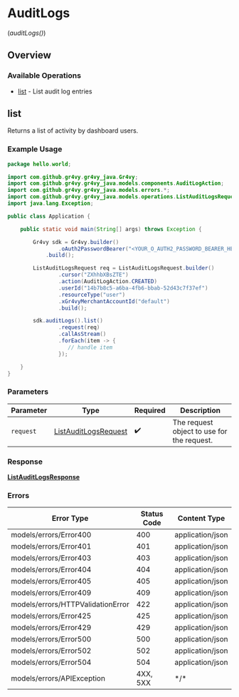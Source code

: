 # AuditLogs
(*auditLogs()*)

## Overview

### Available Operations

* [list](#list) - List audit log entries

## list

Returns a list of activity by dashboard users.

### Example Usage

```java
package hello.world;

import com.github.gr4vy.gr4vy_java.Gr4vy;
import com.github.gr4vy.gr4vy_java.models.components.AuditLogAction;
import com.github.gr4vy.gr4vy_java.models.errors.*;
import com.github.gr4vy.gr4vy_java.models.operations.ListAuditLogsRequest;
import java.lang.Exception;

public class Application {

    public static void main(String[] args) throws Exception {

        Gr4vy sdk = Gr4vy.builder()
                .oAuth2PasswordBearer("<YOUR_O_AUTH2_PASSWORD_BEARER_HERE>")
            .build();

        ListAuditLogsRequest req = ListAuditLogsRequest.builder()
                .cursor("ZXhhbXBsZTE")
                .action(AuditLogAction.CREATED)
                .userId("14b7b8c5-a6ba-4fb6-bbab-52d43c7f37ef")
                .resourceType("user")
                .xGr4vyMerchantAccountId("default")
                .build();

        sdk.auditLogs().list()
                .request(req)
                .callAsStream()
                .forEach(item -> {
                   // handle item
                });

    }
}
```

### Parameters

| Parameter                                                               | Type                                                                    | Required                                                                | Description                                                             |
| ----------------------------------------------------------------------- | ----------------------------------------------------------------------- | ----------------------------------------------------------------------- | ----------------------------------------------------------------------- |
| `request`                                                               | [ListAuditLogsRequest](../../models/operations/ListAuditLogsRequest.md) | :heavy_check_mark:                                                      | The request object to use for the request.                              |

### Response

**[ListAuditLogsResponse](../../models/operations/ListAuditLogsResponse.md)**

### Errors

| Error Type                        | Status Code                       | Content Type                      |
| --------------------------------- | --------------------------------- | --------------------------------- |
| models/errors/Error400            | 400                               | application/json                  |
| models/errors/Error401            | 401                               | application/json                  |
| models/errors/Error403            | 403                               | application/json                  |
| models/errors/Error404            | 404                               | application/json                  |
| models/errors/Error405            | 405                               | application/json                  |
| models/errors/Error409            | 409                               | application/json                  |
| models/errors/HTTPValidationError | 422                               | application/json                  |
| models/errors/Error425            | 425                               | application/json                  |
| models/errors/Error429            | 429                               | application/json                  |
| models/errors/Error500            | 500                               | application/json                  |
| models/errors/Error502            | 502                               | application/json                  |
| models/errors/Error504            | 504                               | application/json                  |
| models/errors/APIException        | 4XX, 5XX                          | \*/\*                             |
